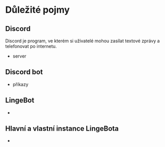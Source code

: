# Důležité pojmy

## Discord

Discord je program, ve kterém si uživatelé mohou zasílat textové zprávy a telefonovat po internetu.

* server

## Discord bot

* příkazy

## LingeBot

*

## Hlavní a vlastní instance LingeBota

*
